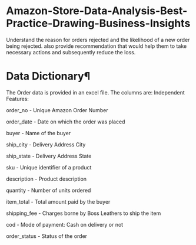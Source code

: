 # Amazon-Store-Data-Analysis-Best-Practice-Drawing-Business-Insights

Understand the reason for orders rejected and the likelihood of a new order being rejected. also provide recommendation that would help them to take necessary actions and subsequently reduce the loss.

# Data Dictionary¶
The Order data is provided in an excel file. The columns are: Independent Features:

order_no - Unique Amazon Order Number

order_date - Date on which the order was placed

buyer - Name of the buyer

ship_city - Delivery Address City

ship_state - Delivery Address State

sku - Unique identifier of a product

description - Product description

quantity - Number of units ordered

item_total - Total amount paid by the buyer

shipping_fee - Charges borne by Boss Leathers to ship the item

cod - Mode of payment: Cash on delivery or not

order_status - Status of the order

